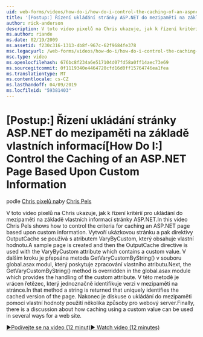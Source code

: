 ```yaml
---
uid: web-forms/videos/how-do-i/how-do-i-control-the-caching-of-an-aspnet-page-based-upon-custom-information
title: '[Postup:] Řízení ukládání stránky ASP.NET do mezipaměti na základě vlastních informací | Dokumentace Microsoftu'
author: rick-anderson
description: V toto video pixelů na Chris ukazuje, jak k řízení kritérií pro ukládání do mezipaměti na základě vlastních informací stránky ASP.NET. Vytvoří ukázkovou stránku a pak O...
ms.author: riande
ms.date: 02/19/2009
ms.assetid: f230c316-1313-4b8f-967c-62f9684fe378
msc.legacyurl: /web-forms/videos/how-do-i/how-do-i-control-the-caching-of-an-aspnet-page-based-upon-custom-information
msc.type: video
ms.openlocfilehash: 676bc8f234a6e517104d07fd58a0ff14aec73e69
ms.sourcegitcommit: 0f1119340e4464720cfd16d0ff15764746ea1fea
ms.translationtype: MT
ms.contentlocale: cs-CZ
ms.lasthandoff: 04/09/2019
ms.locfileid: "59381403"
---
```

# <a name="how-do-i-control-the-caching-of-an-aspnet-page-based-upon-custom-information"></a><span data-ttu-id="3306d-104">[Postup:] Řízení ukládání stránky ASP.NET do mezipaměti na základě vlastních informací</span><span class="sxs-lookup"><span data-stu-id="3306d-104">[How Do I:] Control the Caching of an ASP.NET Page Based Upon Custom Information</span></span>

<span data-ttu-id="3306d-105">podle [Chris pixelů na](https://twitter.com/chrispels)</span><span class="sxs-lookup"><span data-stu-id="3306d-105">by [Chris Pels](https://twitter.com/chrispels)</span></span>

<span data-ttu-id="3306d-106">V toto video pixelů na Chris ukazuje, jak k řízení kritérií pro ukládání do mezipaměti na základě vlastních informací stránky ASP.NET.</span><span class="sxs-lookup"><span data-stu-id="3306d-106">In this video Chris Pels shows how to control the criteria for caching an ASP.NET page based upon custom information.</span></span> <span data-ttu-id="3306d-107">Vytvoří ukázkovou stránku a pak direktivy OutputCache se používá s atributem VaryByCustom, který obsahuje vlastní hodnotu.</span><span class="sxs-lookup"><span data-stu-id="3306d-107">A sample page is created and then the OutputCache directive is used with the VaryByCustom attribute which contains a custom value.</span></span> <span data-ttu-id="3306d-108">V dalším kroku je přepsána metoda GetVaryCustomByString() v souboru global.asax modul, který poskytuje zpracování vlastního atributu.</span><span class="sxs-lookup"><span data-stu-id="3306d-108">Next, the GetVaryCustomByString() method is overridden in the global.asax module which provides the handling of the custom attribute.</span></span> <span data-ttu-id="3306d-109">V této metodě je vrácen řetězec, který jednoznačně identifikuje verzi v mezipaměti na stránce.</span><span class="sxs-lookup"><span data-stu-id="3306d-109">In that method a string is returned that uniquely identifies the cached version of the page.</span></span> <span data-ttu-id="3306d-110">Nakonec je diskuse o ukládání do mezipaměti pomocí vlastní hodnoty použití několika způsoby pro webový server.</span><span class="sxs-lookup"><span data-stu-id="3306d-110">Finally, there is a discussion about how caching using a custom value can be used in several ways for a web site.</span></span>

[<span data-ttu-id="3306d-111">&#9654;Podívejte se na video (12 minut)</span><span class="sxs-lookup"><span data-stu-id="3306d-111">&#9654; Watch video (12 minutes)</span></span>](https://channel9.msdn.com/Blogs/ASP-NET-Site-Videos/how-do-i-control-the-caching-of-an-aspnet-page-based-upon-custom-information)
